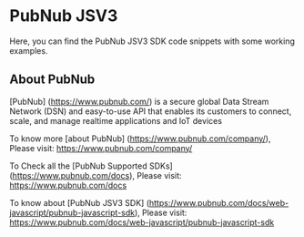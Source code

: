 # PubNub JSV3

Here, you can find the PubNub JSV3 SDK code snippets with some working examples. 

About PubNub
------------

[PubNub] (https://www.pubnub.com/) is a secure global Data Stream Network (DSN) and easy-to-use API that enables its customers to connect, scale, and manage realtime applications and IoT devices

To know more [about PubNub] (https://www.pubnub.com/company/), Please visit: https://www.pubnub.com/company/

To Check all the [PubNub Supported SDKs] (https://www.pubnub.com/docs), Please visit: https://www.pubnub.com/docs

To know about [PubNub JSV3 SDK] (https://www.pubnub.com/docs/web-javascript/pubnub-javascript-sdk), Please visit: https://www.pubnub.com/docs/web-javascript/pubnub-javascript-sdk
